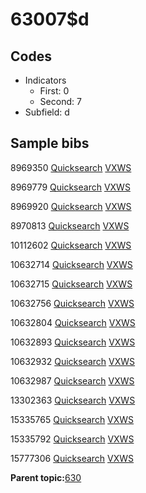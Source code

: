 # 63007$d

## Codes

-   Indicators
    -   First: 0
    -   Second: 7
-   Subfield: d

## Sample bibs

8969350 [Quicksearch](https://search.library.yale.edu/catalog/8969350) [VXWS](http://prodorbis.library.yale.edu:7014/vxws/GetHoldingsService?bibId=8969350)

8969779 [Quicksearch](https://search.library.yale.edu/catalog/8969779) [VXWS](http://prodorbis.library.yale.edu:7014/vxws/GetHoldingsService?bibId=8969779)

8969920 [Quicksearch](https://search.library.yale.edu/catalog/8969920) [VXWS](http://prodorbis.library.yale.edu:7014/vxws/GetHoldingsService?bibId=8969920)

8970813 [Quicksearch](https://search.library.yale.edu/catalog/8970813) [VXWS](http://prodorbis.library.yale.edu:7014/vxws/GetHoldingsService?bibId=8970813)

10112602 [Quicksearch](https://search.library.yale.edu/catalog/10112602) [VXWS](http://prodorbis.library.yale.edu:7014/vxws/GetHoldingsService?bibId=10112602)

10632714 [Quicksearch](https://search.library.yale.edu/catalog/10632714) [VXWS](http://prodorbis.library.yale.edu:7014/vxws/GetHoldingsService?bibId=10632714)

10632715 [Quicksearch](https://search.library.yale.edu/catalog/10632715) [VXWS](http://prodorbis.library.yale.edu:7014/vxws/GetHoldingsService?bibId=10632715)

10632756 [Quicksearch](https://search.library.yale.edu/catalog/10632756) [VXWS](http://prodorbis.library.yale.edu:7014/vxws/GetHoldingsService?bibId=10632756)

10632804 [Quicksearch](https://search.library.yale.edu/catalog/10632804) [VXWS](http://prodorbis.library.yale.edu:7014/vxws/GetHoldingsService?bibId=10632804)

10632893 [Quicksearch](https://search.library.yale.edu/catalog/10632893) [VXWS](http://prodorbis.library.yale.edu:7014/vxws/GetHoldingsService?bibId=10632893)

10632932 [Quicksearch](https://search.library.yale.edu/catalog/10632932) [VXWS](http://prodorbis.library.yale.edu:7014/vxws/GetHoldingsService?bibId=10632932)

10632987 [Quicksearch](https://search.library.yale.edu/catalog/10632987) [VXWS](http://prodorbis.library.yale.edu:7014/vxws/GetHoldingsService?bibId=10632987)

13302363 [Quicksearch](https://search.library.yale.edu/catalog/13302363) [VXWS](http://prodorbis.library.yale.edu:7014/vxws/GetHoldingsService?bibId=13302363)

15335765 [Quicksearch](https://search.library.yale.edu/catalog/15335765) [VXWS](http://prodorbis.library.yale.edu:7014/vxws/GetHoldingsService?bibId=15335765)

15335792 [Quicksearch](https://search.library.yale.edu/catalog/15335792) [VXWS](http://prodorbis.library.yale.edu:7014/vxws/GetHoldingsService?bibId=15335792)

15777306 [Quicksearch](https://search.library.yale.edu/catalog/15777306) [VXWS](http://prodorbis.library.yale.edu:7014/vxws/GetHoldingsService?bibId=15777306)

**Parent topic:**[630](../../tags/630/630.md)

